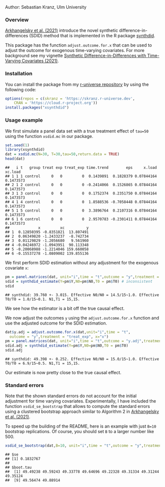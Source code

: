 Author: Sebastian Kranz, Ulm University


### Overview

[Arkhangelsky et al. (2021)](https://www.aeaweb.org/articles?id=10.1257/aer.20190159) introduce the novel synthetic difference-in-differences (SDID) method that is implemented in the R package [synthdid](https://github.com/synth-inference/synthdid).

This package has the function `adjust.outcome.for.x` that can be used to adjust the outcome for exogenous time-varying covariates. For more background see my vignette [Synthetic Difference-in-Differences with Time-Varying Covariates (2021)](https://github.com/skranz/xsynthdid/blob/main/paper/synthdid_with_covariates.pdf).

### Installation

You can install the package from my [r-universe repository](https://skranz.r-universe.dev/ui#builds) by using the following code:


```r
options(repos = c(skranz = 'https://skranz.r-universe.dev',
    CRAN = 'https://cloud.r-project.org'))
install.packages("xsynthdid")
```

### Usage example

We first simulate a panel data set with a true treatment effect of `tau=50` using the function `xsdid.mc` in our package.

```r
set.seed(1)
library(xsynthdid)
dat = xsdid.mc(N=30, T=30,tau=50,return.data = TRUE)
head(dat)
```

```
##   i t   group treat exp treat_exp time.trend        eps     x.load   xc.load
## 1 1 1 control     0   0         0  0.1439891  0.1828379 0.07844164 0.1473573
## 2 1 2 control     0   0         0 -0.2414066  0.1526865 0.07844164 0.1473573
## 3 1 3 control     0   0         0  0.1752374  0.2351750 0.07844164 0.1473573
## 4 1 4 control     0   0         0  1.8588536 -0.7058448 0.07844164 0.1473573
## 5 1 5 control     0   0         0  3.3896764  0.2107316 0.07844164 0.1473573
## 6 1 6 control     0   0         0  2.9570783 -0.2301411 0.07844164 0.1473573
##             x         xc          y
## 1  0.12850395 -0.8351821  13.807491
## 2  0.06349820 -1.2433237  -8.742734
## 3  0.01129829 -1.2056680   9.561960
## 4 -0.04246972 -1.0943951  90.113348
## 5 -0.20068988 -1.2214046 159.660058
## 6 -0.15537278 -1.0809002 139.855136
```

We first perform SDID estimation without any adjustment for the exogenous covariate `x`:

```r
pm = panel.matrices(dat, unit="i",time = "t",outcome = "y",treatment = "treat_exp")
sdid = synthdid_estimate(Y=pm$Y,N0=pm$N0,T0 = pm$T0) # inconsistent
sdid
```

```
## synthdid: 39.760 +- 3.015. Effective N0/N0 = 14.5/15~1.0. Effective T0/T0 = 1.0/15~0.1. N1,T1 = 15,15.
```

We see how the estimator is a bit off the true causal effect.

We now adjust the outcomes `y` using the `adjust.outcome.for.x` function and use the adjusted outcome for the SDID estimation.

```r
dat$y.adj = adjust.outcome.for.x(dat,unit="i",time = "t",
  outcome = "y",treatment = "treat_exp", x="x")
pm = panel.matrices(dat, unit="i",time = "t",outcome = "y.adj",treatment = "treat_exp")
sdid.adj = synthdid_estimate(Y=pm$Y,N0=pm$N0,T0 = pm$T0)
sdid.adj
```

```
## synthdid: 49.398 +- 0.252. Effective N0/N0 = 15.0/15~1.0. Effective T0/T0 = 6.9/15~0.5. N1,T1 = 15,15.
```

Our estimate is now pretty close to the true causal effect.

### Standard errors

Note that the shown standard errors do not account for the initial adjustment for time varying covariates. Experimentally, I have included the function `xsdid_se_bootstrap` that allows to compute the standard errors using a clustered bootstrap approach similar to Algorithm 2 in [Arkhangelsky et al. (2021)](https://www.aeaweb.org/articles?id=10.1257/aer.20190159).

To speed up the building of the README, here is an example with just `B=10` bootstrap replications. Of course, you should set `B` to a larger number like 500.


```r
xsdid_se_bootstrap(dat,B=10, unit="i",time = "t",outcome = "y",treatment = "treat_exp",x = "x")
```

```
## $se
## [1] 0.1832767
## 
## $boot.tau
##  [1] 49.49238 49.59243 49.33778 49.64696 49.22328 49.31334 49.31244 49.35124
##  [9] 49.56474 49.88914
```



